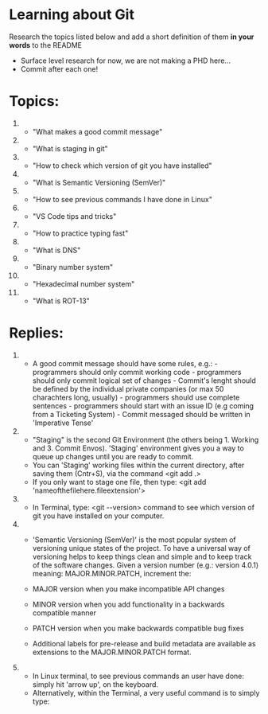 # Learning about Git

Research the topics listed below and add a short definition of them **in your words** to the README 
  - Surface level research for now, we are not making a PHD here...
  - Commit after each one!

# Topics:
1.  - "What makes a good commit message"
2.  - "What is staging in git"
3.  - "How to check which version of git you have installed"
4.  - "What is Semantic Versioning (SemVer)"
5.  - "How to see previous commands I have done in Linux"
6. - "VS Code tips and tricks"
7. - "How to practice typing fast"
8. - "What is DNS"
9. - "Binary number system"
10. - "Hexadecimal number system"
11. - "What is ROT-13"



# Replies:

1. - A good commit message should have some rules, e.g.:    - programmers should only commit working code
                                                            - programmers should only commit logical set of changes
                                                            - Commit's lenght should be defined by the individual private companies (or max 50 charachters long, usually)
                                                            - programmers should use complete sentences
                                                            - programmers should start with an issue ID (e.g coming from a Ticketing System)
                                                            - Commit messaged should be written in 'Imperative Tense'

2. - "Staging" is the second Git Environment (the others being 1. Working and 3. Commit Envos). 
     'Staging' environment gives you a way to queue up changes until you are ready to commit. 
   - You can 'Staging' working files within the current directory, after saving them (Cntr+S), via the command <git add .>
   - If you only want to stage one file, then type: <git add 'nameofthefilehere.fileextension'>


3. - In Terminal, type: <git --version> command to see which version of git you have installed on your computer.

4. - 'Semantic Versioning (SemVer)' is the most popular system of versioning unique states of the project. 
    To have a universal way of versioning helps to keep things clean and simple and to keep track of the software changes.
    Given a version number (e.g.: version 4.0.1) meaning: MAJOR.MINOR.PATCH, increment the:

    - MAJOR version when you make incompatible API changes
    - MINOR version when you add functionality in a backwards compatible manner
    - PATCH version when you make backwards compatible bug fixes

    - Additional labels for pre-release and build metadata are available as extensions to the MAJOR.MINOR.PATCH format.

5. - In Linux terminal, to see previous commands an user have done: simply hit 'arrow up', on the keyboard.
   - Alternatively, within the Terminal, a very useful command is to simply type: <history>
